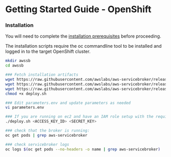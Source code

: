 # Getting Started Guide - OpenShift

### Installation

You will need to complete the [installation prerequisites](/docs/install_prereqs.md) before proceeding.

The installation scripts require the oc commandline tool to be installed and logged in to the target OpenShift cluster.

```bash
mkdir awssb
cd awssb

### Fetch installation artifacts
wget https://raw.githubusercontent.com/awslabs/aws-servicebroker/release-v1.0.1/packaging/openshift/deploy.sh
wget https://raw.githubusercontent.com/awslabs/aws-servicebroker/release-v1.0.1/packaging/openshift/aws-servicebroker.yaml
wget https://raw.githubusercontent.com/awslabs/aws-servicebroker/release-v1.0.1/packaging/openshift/parameters.env
chmod +x deploy.sh

### Edit parameters.env and update parameters as needed
vi parameters.env

### If you are running on ec2 and have an IAM role setup with the required broker do not pass ACCESS_KEY_ID and SECRET_KEY
./deploy.sh <ACCESS_KEY_ID> <SECRET_KEY>

### check that the broker is running:
oc get pods | grep aws-servicebroker

### check servicebroker logs
oc logs $(oc get pods --no-headers -o name | grep aws-servicebroker)
```
